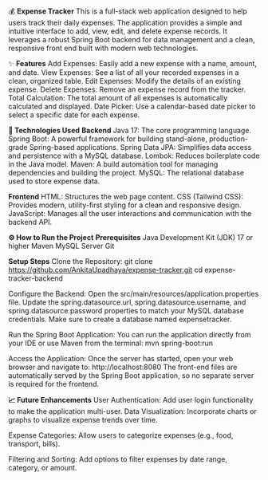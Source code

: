 💰 **Expense Tracker**
This is a full-stack web application designed to help users track their daily expenses. The application provides a simple and intuitive interface to add, view, edit, and delete expense records. It leverages a robust Spring Boot backend for data management and a clean, responsive front end built with modern web technologies.

✨ **Features**
Add Expenses: Easily add a new expense with a name, amount, and date.
View Expenses: See a list of all your recorded expenses in a clean, organized table.
Edit Expenses: Modify the details of an existing expense.
Delete Expenses: Remove an expense record from the tracker.
Total Calculation: The total amount of all expenses is automatically calculated and displayed.
Date Picker: Use a calendar-based date picker to select a specific date for each expense.

**🚀 Technologies Used**
**Backend**
Java 17: The core programming language.
Spring Boot: A powerful framework for building stand-alone, production-grade Spring-based applications.
Spring Data JPA: Simplifies data access and persistence with a MySQL database.
Lombok: Reduces boilerplate code in the Java model.
Maven: A build automation tool for managing dependencies and building the project.
MySQL: The relational database used to store expense data.

**Frontend**
HTML: Structures the web page content.
CSS (Tailwind CSS): Provides modern, utility-first styling for a clean and responsive design.
JavaScript: Manages all the user interactions and communication with the backend API.

**⚙️ How to Run the Project**
**Prerequisites**
Java Development Kit (JDK) 17 or higher
Maven
MySQL Server
Git

**Setup Steps**
Clone the Repository:
git clone https://github.com/AnkitaUpadhaya/expense-tracker.git
cd expense-tracker-backend

Configure the Backend:
Open the src/main/resources/application.properties file.
Update the spring.datasource.url, spring.datasource.username, and spring.datasource.password properties to match your MySQL database credentials.
Make sure to create a database named expensetracker.

Run the Spring Boot Application:
You can run the application directly from your IDE or use Maven from the terminal:
mvn spring-boot:run

Access the Application:
Once the server has started, open your web browser and navigate to:
http://localhost:8080
The front-end files are automatically served by the Spring Boot application, so no separate server is required for the frontend.

**📈 Future Enhancements**
User Authentication: Add user login functionality to make the application multi-user.
Data Visualization: Incorporate charts or graphs to visualize expense trends over time.

Expense Categories: Allow users to categorize expenses (e.g., food, transport, bills).

Filtering and Sorting: Add options to filter expenses by date range, category, or amount.
